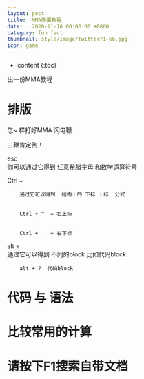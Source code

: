 ```yaml
---
layout: post
title:  MMA简要教程
date:   2020-11-18 00:00:00 +0800
category: fun fact
thumbnail: style/image/Twitter/1-66.jpg
icon: game
---
```



* content
{:toc}


出一份MMA教程






# 排版

怎~ 样打好MMA 闪电鞭

三鞭肯定倒！

esc  
        你可以通过它得到 任意希腊字母 和数学运算符号  


Ctrl + 
        
        通过它可以得到  结构上的 下标 上标  分式     


        Ctrl + ^  = 右上标
        

        Ctrl + _  = 右下标



alt +  
        通过它可以得到  不同的block 比如代码block

        alt + 7  代码block





# 代码 与 语法












# 比较常用的计算

















# 请按下F1搜索自带文档





























